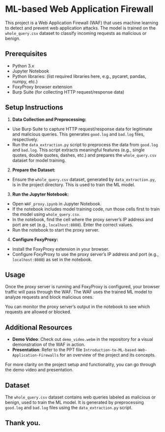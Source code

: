 # ML-based Web Application Firewall

This project is a Web Application Firewall (WAF) that uses machine learning to detect and prevent web application attacks. The model is trained on the `whole_query.csv` dataset to classify incoming requests as malicious or benign.

## Prerequisites

- Python 3.x
- Jupyter Notebook
- Python libraries: (list required libraries here, e.g., pycaret, pandas, numpy, etc.)
- FoxyProxy browser extension
- Burp Suite (for collecting HTTP request/response data)

## Setup Instructions

1. **Data Collection and Preprocessing:**
- Use Burp Suite to capture HTTP request/response data for legitimate and malicious queries. This generates `good.log` and `bad.log` files, respectively.
- Run the `data_extraction.py` script to preprocess the data from `good.log` and `bad.log`. This script extracts meaningful features (e.g., single quotes, double quotes, dashes, etc.) and prepares the `whole_query.csv` dataset for model training.

2. **Prepare the Dataset:**
- Ensure the `whole_query.csv` dataset, generated by `data_extraction.py`, is in the project directory. This is used to train the ML model.

3. **Run the Jupyter Notebook:**
- Open `WAF_proxy.ipynb` in Jupyter Notebook.
- If the notebook includes model training code, run those cells first to train the model using `whole_query.csv`.
- In the notebook, find the cell where the proxy server’s IP address and port are set (e.g., `localhost:8080`). Enter the correct values.
- Run the notebook to start the proxy server.

4. **Configure FoxyProxy:**
- Install the FoxyProxy extension in your browser.
- Configure FoxyProxy to use the proxy server’s IP address and port (e.g., `localhost:8080`) as set in the notebook.

## Usage

Once the proxy server is running and FoxyProxy is configured, your browser traffic will pass through the WAF. The WAF uses the trained ML model to analyze requests and block malicious ones.

You can monitor the proxy server’s output in the notebook to see which requests are allowed or blocked.

## Additional Resources

- **Demo Video**: Check out `demo_video.webm` in the repository for a visual demonstration of the WAF in action.
- **Presentation**: Refer to the PPT file `Introduction-to-ML-based-Web-Application-Firewalls` for an overview of the project and its concepts.

For more clarity on the project setup and functionality, you can go through the demo video and presentation.

## Dataset

The `whole_query.csv` dataset contains web queries labeled as malicious or benign, used to train the ML model. It is generated by preprocessing `good.log` and `bad.log` files using the `data_extraction.py` script.

## Thank you.


